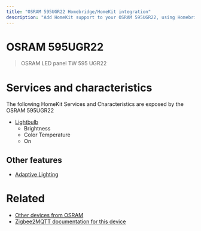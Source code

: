 ```yaml
---
title: "OSRAM 595UGR22 Homebridge/HomeKit integration"
description: "Add HomeKit support to your OSRAM 595UGR22, using Homebridge, Zigbee2MQTT and homebridge-z2m."
---
```

<!---
This file has been GENERATED using src/docgen/docgen.ts
DO NOT EDIT THIS FILE MANUALLY!
-->
# OSRAM 595UGR22
> OSRAM LED panel TW 595 UGR22


# Services and characteristics
The following HomeKit Services and Characteristics are exposed by
the OSRAM 595UGR22

* [Lightbulb](../../light.md)
  * Brightness
  * Color Temperature
  * On


## Other features
* [Adaptive Lighting](../../light.md)


# Related
* [Other devices from OSRAM](../index.md#osram)
* [Zigbee2MQTT documentation for this device](https://www.zigbee2mqtt.io/devices/595UGR22.html)